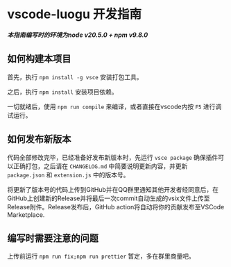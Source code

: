 # vscode-luogu 开发指南

**_本指南编写时的环境为node v20.5.0 + npm v9.8.0_**

## 如何构建本项目

首先，执行 `npm install -g vsce` 安装打包工具。

之后，执行 `npm install` 安装项目依赖。

一切就绪后，使用 `npm run compile` 来编译，或者直接在vscode内按 `F5` 进行调试运行。

## 如何发布新版本

代码全部修改完毕，已经准备好发布新版本时，先运行 `vsce package` 确保插件可以正确打包，之后请在 `CHANGELOG.md` 中简要说明更新内容，并更新 `package.json` 和 `extension.js` 中的版本号。

将更新了版本号的代码上传到GitHub并在QQ群里通知其他开发者经同意后，在GitHub上创建新的Release并将最后一次commit自动生成的vsix文件上传至Release附件。Release发布后，GitHub action将自动将你的贡献发布至VSCode Marketplace.

## 编写时需要注意的问题

上传前运行 `npm run fix;npm run prettier`
暂定，多在群里商量吧。
